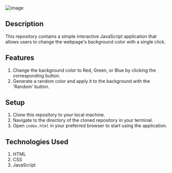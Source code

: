![image](https://github.com/EleoXDA/Background_Color_Changer/assets/27622683/f0e368f1-a24e-4286-a1e1-b5a964a0d023)

## Description
This repository contains a simple interactive JavaScript application that allows users to change the webpage's background color with a single click. 

## Features
1. Change the background color to Red, Green, or Blue by clicking the corresponding button.
2. Generate a random color and apply it to the background with the 'Random' button.

## Setup
1. Clone this repository to your local machine.
2. Navigate to the directory of the cloned repository in your terminal.
3. Open `index.html` in your preferred browser to start using the application.

## Technologies Used
1. HTML
2. CSS
3. JavaScript
